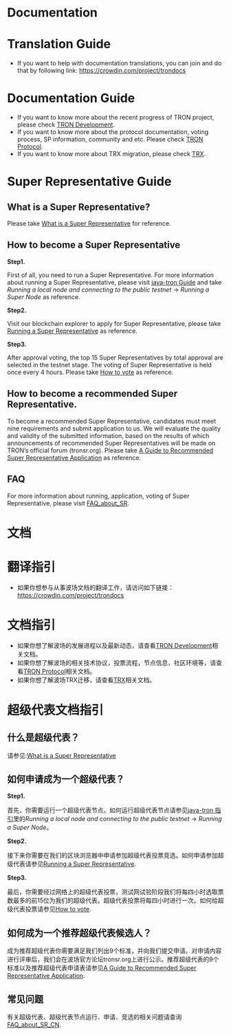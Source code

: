 # Documentation

# Translation Guide

+ If you want to help with documentation translations, you can join and do that by following link: https://crowdin.com/project/trondocs

# Documentation Guide

+ If you want to know more about the recent progress of TRON project, please check [TRON Development](https://github.com/ybhgenius/Documentation/tree/master/TRON_Development).  
+ If you want to know more about the protocol documentation, voting process, SP information, community and etc. Please check [TRON Protocol](https://github.com/ybhgenius/Documentation/tree/master/TRON_Protocol).  
+ If you want to know more about TRX migration, please check [TRX](https://github.com/ybhgenius/Documentation/tree/master/TRX).

# Super Representative Guide

## What is a Super Representative?

Please take  [What is a Super Representative](https://github.com/tronprotocol/Documentation/blob/master/TRON_Protocol/What_is_a_Super_Representative_EN.md) for reference.

## How to become a Super Representative

**Step1.**

First of all, you need to run a Super Representative. For more information about running a Super Representative, please visit [java-tron Guide](https://github.com/tronprotocol/java-tron/blob/develop/README.md) and take *Running a local node and connecting to the public testnet* -> *Running a Super Node* as reference.

**Step2.** 

Visit our blockchain explorer to apply for Super Representative, please take [Running a Super Representative](https://github.com/tronprotocol/Documentation/blob/master/TRON_Protocol/Running_a_Super_Representative_EN.md) as reference.

**Step3.** 

After approval voting, the top 15 Super Representatives by total approval are selected in the testnet stage. The voting of Super Representative is held once every 4 hours. Please take [How to vote](https://github.com/tronprotocol/Documentation/blob/master/TRON_Protocol/How_to_vote_EN.md) as reference.

## How to become a recommended Super Representative.

To become a recommended Super Representative, candidates must meet nine requirements and submit application to us. We will evaluate the quality and validity of the submitted information, based on the results of which announcements of recommended Super Representatives will be made  on TRON’s official forum (tronsr.org). Please take [A Guide to Recommended Super Representative Application](https://github.com/ybhgenius/Documentation/blob/master/TRON_Protocol/A_Guide_to_Recommended_Super_Representative_Application_EN.md) as reference.

## FAQ

For more information about running, application, voting of Super Representative, please visit [FAQ_about_SR](https://github.com/tronprotocol/Documentation/blob/master/FAQ_CN/FAQ_about_SR_CN.md).

# 文档

# 翻译指引

+ 如果你想参与从事波场文档的翻译工作，请访问如下链接：https://crowdin.com/project/trondocs

# 文档指引

+ 如果你想了解波场的发展进程以及最新动态，请查看[TRON Development](https://github.com/ybhgenius/Documentation/tree/master/TRON_Development_CN)相关文档。  
+ 如果你想了解波场的相关技术协议，投票流程，节点信息，社区环境等，请查看[TRON Protocol](https://github.com/ybhgenius/Documentation/tree/master/TRON_Protocol_CN)相关文档。
+ 如果你想了解波场TRX迁移，请查看[TRX](https://github.com/ybhgenius/Documentation/tree/master/TRX_CN)相关文档。

# 超级代表文档指引

## 什么是超级代表？  

请参见:[What is a Super Representative](https://github.com/tronprotocol/Documentation/blob/master/TRON_Protocol_CN/What_is_a_Super_Representative_CN.md) 

## 如何申请成为一个超级代表？

**Step1.**

首先，你需要运行一个超级代表节点。如何运行超级代表节点请参见[java-tron 指引](https://github.com/tronprotocol/java-tron/blob/develop/README.md)里的*Running a local node and connecting to the public testnet* -> *Running a Super Node*。
   
**Step2.** 

接下来你需要在我们的区块浏览器中申请参加超级代表投票竞选。如何申请参加超级代表请参见[Running a Super Representative](https://github.com/tronprotocol/Documentation/blob/master/TRON_Protocol_CN/Running_a_Super_Representative_CN.md).

**Step3.** 

最后，你需要经过网络上的超级代表投票，测试网试验阶段我们将每四小时选取票数最多的前15位为我们的超级代表。超级代表投票将每四小时进行一次。如何给超级代表投票请参见[How to vote](https://github.com/tronprotocol/Documentation/blob/master/TRON_Protocol_CN/How_to_vote_CN.md).

## 如何成为一个推荐超级代表候选人？

成为推荐超级代表你需要满足我们列出9个标准，并向我们提交申请。对申请内容进行评审后，我们会在波场官方论坛tronsr.org上进行公示。推荐超级代表的9个标准以及推荐超级代表申请表请参见[A Guide to Recommended Super Representative Application](https://github.com/ybhgenius/Documentation/blob/master/TRON_Protocol_CN/A_Guide_to_Recommended_Super_Representative_Application_CN.md).

## 常见问题

有关超级代表、超级代表节点运行、申请、竞选的相关问题请查询[FAQ_about_SR_CN](https://github.com/tronprotocol/Documentation/blob/master/FAQ_CN/FAQ_about_SR_CN.md).